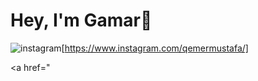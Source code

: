 # Hey, I'm Gamar👋


![instagram](https://user-images.githubusercontent.com/73064753/187274863-9babce2d-a100-4246-a9c3-696c8c29f393.png)[https://www.instagram.com/qemermustafa/]

<a href="

